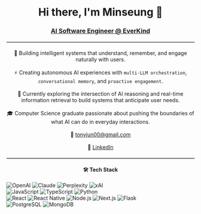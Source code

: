 <div align="center">
<h1>Hi there, I'm Minseung 👋</h1>
<h3><a href="https://everkind.com" style="text-decoration: underline;">AI Software Engineer @ EverKind</a></h3>
<hr style="border: 0.5px solid #ccc; margin: 1.2rem 0">

🤖 Building intelligent systems that understand, remember, and engage naturally with users.
<br><br>
⚡ Creating autonomous AI experiences with `multi-LLM orchestration`, `conversational memory`, and `proactive engagement`.
<br><br>
🎯 Currently exploring the intersection of AI reasoning and real-time information retrieval to build systems that anticipate user needs.
<br><br>
🎓 Computer Science graduate passionate about pushing the boundaries of what AI can do in everyday interactions.
<br><br>
📧 [tonyjun00@gmail.com](mailto:tonyjun00@gmail.com)
<br><br>
🔗  [LinkedIn](https://www.linkedin.com/in/minseung-jeon-58ba69287/) 

<hr style="border: 0.5px solid #ccc; margin: 1.2rem 0">

<h4>🛠 Tech Stack</h4>
<div align="left" style="margin: 0.8rem 0">
  <img src="https://img.shields.io/badge/OpenAI-412991?style=flat&logo=openai&logoColor=white" alt="OpenAI">
  <img src="https://img.shields.io/badge/Claude-FF6B35?style=flat&logo=anthropic&logoColor=white" alt="Claude">
  <img src="https://img.shields.io/badge/Perplexity-1FB6FF?style=flat&logoColor=white" alt="Perplexity">
  <img src="https://img.shields.io/badge/xAI-000000?style=flat&logoColor=white" alt="xAI">
  <br>
  <img src="https://img.shields.io/badge/JavaScript-F7DF1E?style=flat&logo=javascript&logoColor=black" alt="JavaScript">
  <img src="https://img.shields.io/badge/TypeScript-3178C6?style=flat&logo=typescript&logoColor=white" alt="TypeScript">
  <img src="https://img.shields.io/badge/Python-3776AB?style=flat&logo=python&logoColor=white" alt="Python">
  <br>
  <img src="https://img.shields.io/badge/React-20232A?style=flat&logo=react&logoColor=61DAFB" alt="React">
  <img src="https://img.shields.io/badge/React_Native-61DAFB?style=flat&logo=react&logoColor=white" alt="React Native">
  <img src="https://img.shields.io/badge/Node.js-339933?style=flat&logo=nodedotjs&logoColor=white" alt="Node.js">
  <img src="https://img.shields.io/badge/Next.js-000000?style=flat&logo=nextdotjs&logoColor=white" alt="Next.js">
  <img src="https://img.shields.io/badge/Flask-000000?style=flat&logo=flask&logoColor=white" alt="Flask">
  <br>
  <img src="https://img.shields.io/badge/PostgreSQL-336791?style=flat&logo=postgresql&logoColor=white" alt="PostgreSQL">
  <img src="https://img.shields.io/badge/MongoDB-47A248?style=flat&logo=mongodb&logoColor=white" alt="MongoDB">
</div>

